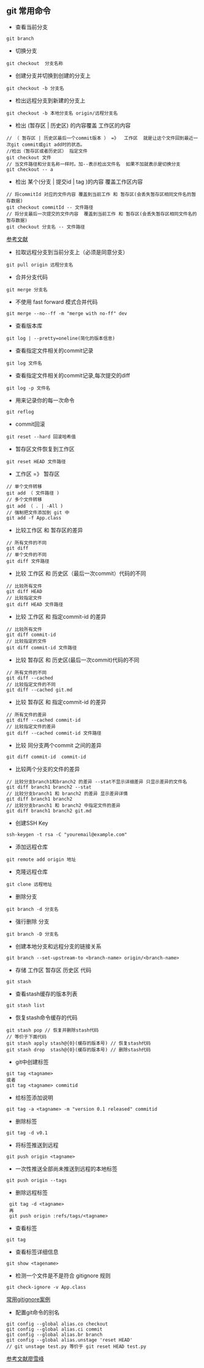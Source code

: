 ## git 常用命令

- 查看当前分支
```
git branch
```


- 切换分支
```
git checkout  分支名称
```

- 创建分支并切换到创建的分支上
```
git checkout -b 分支名
```

- 检出远程分支到新建的分支上
```
git checkout -b 本地分支名 origin/远程分支名
```

- 检出 (暂存区 |  历史区) 的内容覆盖 工作区的内容
```
// （ 暂存区 | 历史区最后一个commit版本 ） =》  工作区  就是让这个文件回到最近一次git commit或git add时的状态。
//检出（暂存区或者历史区） 指定文件
git checkout 文件
// 当文件路径和分支名称一样时。加--表示检出文件名  如果不加就表示是切换分支
git checkout -- a
```

- 检出 某个(分支 | 提交id | tag )的内容 覆盖工作区内容 
```
// 将commitId 对应的文件内容 覆盖到当前工作 和 暂存区(会丢失暂存区相同文件名的暂存数据)
git checkout commitId -- 文件路径
// 将分支最后一次提交的文件内容  覆盖到当前工作 和 暂存区(会丢失暂存区相同文件名的暂存数据)
git checkout 分支名 -- 文件路径

``` 


[参考文献](https://www.cnblogs.com/kuyuecs/p/7111749.html)




- 拉取远程分支到当前分支上（必须是同意分支）
```
git pull origin 远程分支名
```


- 合并分支代码
```
git merge 分支名
```
- 不使用 fast forward 模式合并代码
```
git merge --no--ff -m "merge with no-ff" dev 
```

- 查看版本库
```
git log | --pretty=oneline(简化的版本信息) 
```

- 查看指定文件相关的commit记录
```
git log 文件名  
```

- 查看指定文件相关的commit记录,每次提交的diff
```
git log -p 文件名 
```

- 用来记录你的每一次命令
```
git reflog
```

- commit回滚
```
git reset --hard 回滚哈希值
```

- 暂存区文件恢复到工作区
```
git reset HEAD 文件路径
```

- 工作区 =》 暂存区 
```
// 单个文件转移
git add （ 文件路径 ) 
// 多个文件转移 
git add （ . | -All ) 
// 强制把文件添加到 git 中
git add -f App.class
```

- 比较工作区 和 暂存区的差异
```
// 所有文件的不同
git diff 
// 单个文件的不同
git diff 文件路径
```

- 比较 工作区 和 历史区（最后一次commit）代码的不同
```
// 比较所有文件
git diff HEAD 
// 比较指定文件
git diff HEAD 文件路径
```

- 比较 工作区 和 指定commit-id 的差异
```
// 比较所有文件
git diff commit-id
// 比较指定的文件
git diff commit-id 文件路径 
```

- 比较 暂存区 和 历史区(最后一次commit)代码的不同
```
// 所有文件的不同
git diff --cached
// 比较指定文件的不同
git diff --cached git.md
```

- 比较 暂存区 和 指定commit-id 的差异
```
// 所有文件的差异
git diff --cached commit-id 
// 比较指定文件的差异
git diff --cached commit-id 文件路径
```

- 比较 同分支两个commit 之间的差异
```
git diff commit-id  commit-id
```

- 比较两个分支的文件的差异
```
// 比较分支branch1和branch2 的差异 --stat不显示详细差异 只显示差异的文件名
git diff branch1 branch2 --stat 
// 比较分支branch1 和 branch2 的差异 显示差异详情
git diff branch1 branch2 
// 比较分支branch1 和 branch2 中指定文件的差异
git diff branch1 branch2 git.md
```


- 创建SSH Key
```
ssh-keygen -t rsa -C "youremail@example.com"
```

- 添加远程仓库
```
git remote add origin 地址
```

- 克隆远程仓库
```
git clone 远程地址
```

- 删除分支
```
git branch -d 分支名
```

- 强行删除 分支
```
git branch -D 分支名
```

- 创建本地分支和远程分支的链接关系
```
git branch --set-upstream-to <branch-name> origin/<branch-name>
```



- 存储 工作区 暂存区 历史区 代码
```
git stash
```

- 查看stash缓存的版本列表
```
git stash list
```

- 恢复stash命令缓存的代码
```
git stash pop // 恢复并删除stash代码
// 等价于下面代码
git stash apply stash@{0}(缓存的版本号) // 恢复stash代码
git stash drop  stash@{0}(缓存的版本号) // 删除stash代码
```


- git中创建标签
```
git tag <tagname>
或者
git tag <tagname> commitid

```

- 给标签添加说明
```
git tag -a <tagname> -m "version 0.1 released" commitid
```

- 删除标签
```
git tag -d v0.1
```

- 将标签推送到远程
```
git push origin <tagname>
```

- 一次性推送全部尚未推送到远程的本地标签
```
git push origin --tags
```

- 删除远程标签
```
 git tag -d <tagname>
 再
 git push origin :refs/tags/<tagname>

```

- 查看标签
```
git tag
```

- 查看标签详细信息
```
git show <tagename>
```

- 检测一个文件是不是符合 gitignore 规则
```
git check-ignore -v App.class
```

[常用gitignore案例](https://github.com/github/gitignore)

- 配置git命令的别名
```
git config --global alias.co checkout
git config --global alias.ci commit
git config --global alias.br branch
git config --global alias.unstage 'reset HEAD'
// git unstage test.py 等价于 git reset HEAD test.py
```


[参考文献廖雪峰](https://www.liaoxuefeng.com/wiki/0013739516305929606dd18361248578c67b8067c8c017b000)